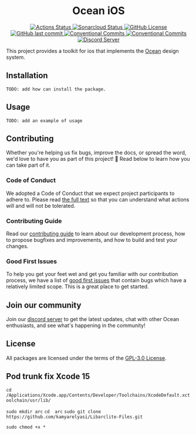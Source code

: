 <h1 align="center">Ocean iOS</h1>

<p align="center">
  <a href="https://github.com/ocean-ds/ocean-ios/actions">
    <img alt="Actions Status" src="https://github.com/ocean-ds/ocean-ios/workflows/CI/badge.svg">
  </a>
  <a href="https://sonarcloud.io/dashboard?id=ocean-ds_ocean-ios">
    <img alt="Sonarcloud Status" src="https://sonarcloud.io/api/project_badges/measure?project=ocean-ds_ocean-ios&metric=alert_status">
  </a>
  <a href="https://github.com/ocean-ds/ocean-ios/blob/master/LICENSE">
    <img alt="GitHub License" src="https://img.shields.io/github/license/ocean-ds/ocean-ios">
  </a>
  <a href="https://github.com/ocean-ds/ocean-ios/graphs/commit-activity">
    <img alt="GitHub last commit" src="https://img.shields.io/github/last-commit/ocean-ds/ocean-ios">
  </a>
  <a href="https://conventionalcommits.org">
    <img alt="Conventional Commits" src="https://img.shields.io/badge/Conventional%20Commits-1.0.0-yellow.svg">
  </a>
  <a href="http://makeapullrequest.com">
    <img alt="Conventional Commits" src="https://img.shields.io/badge/PRs-welcome-brightgreen.svg">
  </a>
  <a href="https://discord.gg/hDWzGPKuG2">
    <img alt="Discord Server" src="https://img.shields.io/discord/875438252172136468.svg?color=7389D8&labelColor=6A7EC2&logo=discord&logoColor=ffffff">
  </a>  
</p>

This project provides a toolkit for ios that implements the [Ocean](https://zeroheight.com/9c9b2b3aa/p/257272-ocean-ds/t/968532) design system.

## Installation

```
TODO: add how can install the package.
```

## Usage

```
TODO: add an example of usage
```

## Contributing

Whether you're helping us fix bugs, improve the docs, or spread the word, we'd love to have you as part of this project! :blue_heart: Read below to learn how you can take part of it.

### Code of Conduct

We adopted a Code of Conduct that we expect project participants to adhere to. Please read [the full text](.github/CODE_OF_CONDUCT.md) so that you can understand what actions will and will not be tolerated.

### Contributing Guide

Read our [contributing guide](.github/CONTRIBUTING.md) to learn about our development process, how to propose bugfixes and improvements, and how to build and test your changes.

### Good First Issues

To help you get your feet wet and get you familiar with our contribution process, we have a list of [good first issues](https://github.com/ocean-ds/ocean-ios/labels/good%20first%20issue) that contain bugs which have a relatively limited scope. This is a great place to get started.

## Join our community

Join our [discord server](https://discord.gg/hDWzGPKuG2) to get the latest updates, chat with other Ocean enthusiasts, and see what's happening in the community!

## License

All packages are licensed under the terms of the [GPL-3.0 License](LICENSE).

## Pod trunk fix Xcode 15

`cd /Applications/Xcode.app/Contents/Developer/Toolchains/XcodeDefault.xctoolchain/usr/lib/`

`sudo mkdir arc`
`cd  arc`
`sudo git clone https://github.com/kamyarelyasi/Libarclite-Files.git`

`sudo chmod +x *`


